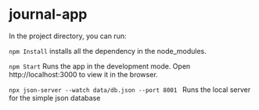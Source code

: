 # journal-app

In the project directory, you can run:

```npm Install```
installs all the dependency in the node_modules.

```npm Start```
Runs the app in the development mode.
Open http://localhost:3000 to view it in the browser.

```npx json-server --watch data/db.json --port 8001 ```
Runs the local server for the simple json database
